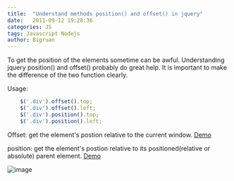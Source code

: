 ```yaml
---
title:  "Understand methods position() and offset() in jquery"
date:   2011-09-12 19:28:36
categories: JS
tags: Javascript Nodejs
author: Bigruan
---
```


To get the position of the elements sometime can be awful. Understanding jquery position() and offset() probably do great help.
It is important to make the difference of the two function clearly.

Usage:
```javascript
    $('.div').offset().top;
    $('.div').offset().left;
    $('.div').position().top;
    $('.div').position().left;
```

Offset: get the element's postion relative to the current window. [Demo](http://82.130.25.39:4000/demo/jquery-offset-positon.html)

position: get the element's postion relative to its positioned(relative or absolute) parent element. [Demo](/demo/jquery-offset-positon.html)

![image](/images/jquery-position-offset.jpg)

